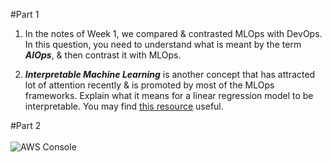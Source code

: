 #Part 1

1. In the notes of Week 1, we compared & contrasted MLOps with DevOps. In this question, you need to understand what is meant by the term ***AIOps***, & then contrast it with MLOps.

2. ***Interpretable Machine Learning*** is another concept that has attracted lot of attention recently & is promoted by most of the MLOps frameworks. Explain what it means for a linear regression model to be interpretable. You may find [this resource](https://christophm.github.io/interpretable-ml-book/) useful.

#Part 2</br></br>
![AWS Console](https://user-images.githubusercontent.com/46100270/124643192-6a0f5e80-deae-11eb-9967-5aba0789d337.jpg)

